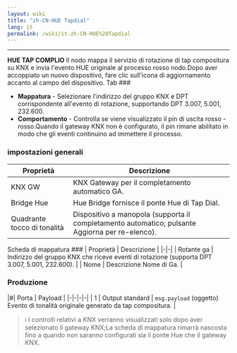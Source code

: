 ```yaml
---
layout: wiki
title: "zh-CN-HUE Tapdial"
lang: it
permalink: /wiki/it-zh-CN-HUE%20Tapdial
---
```

---
**HUE TAP COMPLIO** Il nodo mappa il servizio di rotazione di tap compositura su KNX e invia l'evento HUE originale al processo rosso nodo.Dopo aver accoppiato un nuovo dispositivo, fare clic sull'icona di aggiornamento accanto al campo del dispositivo.
Tab ###
- **Mappatura** - Selezionare l'indirizzo del gruppo KNX e DPT corrispondente all'evento di rotazione, supportando DPT 3.007, 5.001, 232.600.
- **Comportamento** - Controlla se viene visualizzato il pin di uscita rosso -rosso.Quando il gateway KNX non è configurato, il pin rimane abilitato in modo che gli eventi continuino ad immettere il processo.
### impostazioni generali
| Proprietà | Descrizione |
|-|-|
| KNX GW | KNX Gateway per il completamento automatico GA.|
| Bridge Hue | Hue Bridge fornisce il ponte Hue di Tap Dial. |
| Quadrante tocco di tonalità |Dispositivo a manopola (supporta il completamento automatico; pulsante Aggiorna per re-elenco).|
Scheda di mappatura ###
| Proprietà | Descrizione |
|-|-|
| Rotante ga | Indirizzo del gruppo KNX che riceve eventi di rotazione (supporta DPT 3.007, 5.001, 232.600). |
| Nome | Descrizione Nome di Ga. |
### Produzione
|#| Porta | Payload |
|-|-|-|-|
| 1 | Output standard | `msg.payload` (oggetto) Evento di tonalità originale generato da tap compositura. |
> ℹ️ I controlli relativi a KNX verranno visualizzati solo dopo aver selezionato il gateway KNX;La scheda di mappatura rimarrà nascosta fino a quando non saranno configurati sia il ponte Hue che il gateway KNX.
